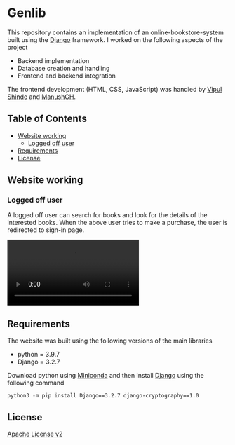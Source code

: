 # Genlib
This repository contains an implementation of an online-bookstore-system built using the [Django](https://www.djangoproject.com/) framework. I worked on the following aspects of the project
- Backend implementation
- Database creation and handling
- Frontend and backend integration

The frontend development (HTML, CSS, JavaScript) was handled by [Vipul Shinde](https://github.com/vipul-shinde) and [ManushGH](https://github.com/ManushGH).

## Table of Contents
- [Website working](#website-working)
    - [Logged off user](#logged-off-user)
- [Requirements](#requirements)
- [License](#license)

## Website working

### Logged off user
A logged off user can search for books and look for the details of the interested books. When the above user tries to make a purchase, the user is redirected to sign-in page.

![](videos/logged_off_user.mp4)

## Requirements
The website was built using the following versions of the main libraries
- python = 3.9.7
- Django = 3.2.7

Download python using [Miniconda](https://docs.conda.io/en/latest/miniconda.html) and then install [Django](https://www.djangoproject.com/) using the following command

```
python3 -m pip install Django==3.2.7 django-cryptography==1.0
```

## License
[Apache License v2](LICENSE)